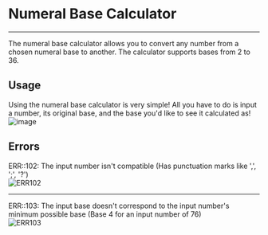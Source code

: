 # Numeral Base Calculator

------------------------------------------------------------------------

The numeral base calculator allows you to convert any number from a chosen numeral base to another. The calculator supports bases from 2 to 36.

## Usage  

Using the numeral base calculator is very simple! All you have to do is input a number, its original base, and the base you'd like to see it calculated as!  
![image](https://user-images.githubusercontent.com/55959375/120174973-fd95a580-c205-11eb-872b-bd59152b4810.png)

## Errors

ERR::102: The input number isn't compatible (Has punctuation marks like ',', ';', '?')  
![ERR102](https://user-images.githubusercontent.com/55959375/120174428-60d30800-c205-11eb-9917-34d911bd714d.PNG)  

-------

ERR::103: The input base doesn't correspond to the input number's minimum possible base (Base 4 for an input number of 76)  
![ERR103](https://user-images.githubusercontent.com/55959375/120174462-692b4300-c205-11eb-9212-785d4583f089.PNG)  
